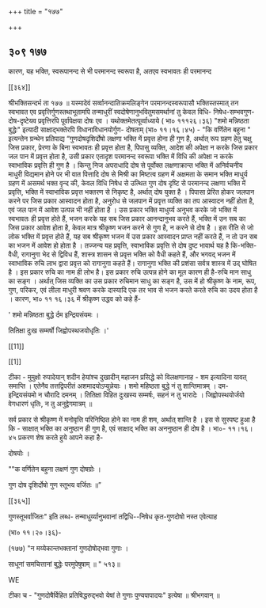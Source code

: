 +++
title = "१७७"

+++


## ३०९ १७७
कारण, यह भक्ति, स्वरूपानन्द से भी परमानन्द स्वरूपा है, अतएव स्वभावतः ही परमानन्द 

[[३६४]] 

श्रीभक्तिसन्दर्भ ता १७७ ॥ यस्मादेवं सर्व्वानन्दातिक्रमलिङ्गेन परमानन्दस्वरूपासौ भक्तिस्तस्मात् तन स्वभावत एव प्रवृत्तिर्गुणस्तथाभूतामपि तन्माधुरीं स्वदोषेणानुभवितुमसमर्थानां तु केवल विधि- निषेध-सम्भवगुण-दोष-दृष्टेयव प्रवृत्तिरपि पूर्वापेक्षया दोषः एव । यथोक्तमेतत्पूर्व्वाध्याये ( भा० १११२६।३६) "शमो मन्निष्ठता बुद्धेः" इत्यादी साक्षाद्भक्तेरपि विधानाविधानयोर्गुण- दोषताम् (भा० ११।१६।४५) - "कि वर्णितेन बहुना " इत्यन्तेन ग्रन्थेन प्रतिपाद्य “गुणदोषदृशिर्दोषो लक्षणा भक्ति में प्रवृत्त होना ही गुण है, अर्थात् रूप ग्रहण हेतु चक्षु जिस प्रकार, प्रेरणा के बिना स्वभावतः ही प्रवृत्त होता है, पिपासु व्यक्ति, आदेश की अपेक्षा न करके जिस प्रकार जल पान में प्रवृत्त होता है, उसी प्रकार एतादृश परमानन्द स्वरूपा भक्ति में विधि की अपेक्षा न करके स्वाभाविक प्रवृत्ति ही गुण है । किन्तु निज अपराधादि दोष से पूर्वोक्त लक्षणाक्रान्त भक्ति में अनिर्वचनीय माधुरी विद्यमान होने पर भी वात पित्तादि दोष से मिश्री का मिष्टत्व ग्रहण में अक्षमता के समान भक्ति माधुर्य ग्रहण में असमर्थ भक्त वृन्द की, केवल विधि निषेध से उत्थित गुण दोष दृष्टि से परमानन्द लक्षणा भक्ति में प्रवृत्ति, भक्ति में स्वाभाविक प्रवृत्त भक्तरण से निकृष्ट है, अर्थात् दोष युक्त है । पिपासा प्रेरित होकर जलपान करने पर जिस प्रकार आस्वादन होता है, अनुरोध से जलपान में प्रवृत्त व्यक्ति का तप आस्वादन नहीं होता है, एवं जल पान में आवेश उत्पन्न भी नहीं होता है । उस प्रकार भक्ति माधुर्य्य अनुभव करके जो भक्ति में स्वभावतः ही प्रवृत्त होते हैं, भजन करके यह सब जिस प्रकार आनन्दानुभव करते हैं, भक्ति में उन सब का जिस प्रकार आवेश होता है, केवल मात्र श्रीकृष्ण भजन करने से गुण है, न करने से दोष है । इस रीति से जो लोक भक्ति में प्रवृत्त होते हैं, यह सब श्रीकृष्ण भजन में उस प्रकार आस्वादन प्राप्त नहीं करते हैं, न तो उन सब का भजन में आवेश हो होता है । तज्जन्य यह प्रवृत्ति, स्वाभाविक प्रवृत्ति से दोष दुष्ट भावार्थ यह है कि-भक्ति- वैधी, रागानुगा भेद से द्विविध हैं, शास्त्र शासन से प्रवृत्त भक्ति को वैधी कहते हैं, और भगवद् भजन में स्वाभाविक रुचि लाभ द्वारा प्रवृत्त को रागानुगा कहते हैं। रागानुगा भक्ति की प्रशंसा सर्वत्र शास्त्र में उद् घोषित है । इस प्रकार रुचि का नाम ही लोभ है। इस प्रकार रुचि उत्पन्न होने का मूल कारण ही है-रुचि मान साधु का सङ्ग । अर्थात् जिस व्यक्ति का उस प्रकार रुचिमान साधु का सङ्ग है, उस में हो श्रीकृष्ण के नाम, रूप, गुण, परिकर, एवं लीला माधुरी श्रवण करके दास्यादि एक तर भाव से भजन करते करते रुचि का उदय होता है । कारण, भा० ११ १६।३६ में श्रीकृष्ण उद्धव को कहे हैं- 

' शमो मन्निष्ठता बुद्धे र्दम इन्द्रियसंयमः । 

तितिक्षा दुःख सम्मर्षो जिह्वोपस्थजयोधृतिः ।' 

[[11]]

[[1]]

टीका - मुमुक्षो रुपादेयान् शदीन हेयांश्च दुखादीन् महाजन प्रसिद्धे को विलक्षणानाह - शम इत्यादिना यावत् समाप्ति । एतेनैव तत्तद्विपरीतं अशमादयोऽप्युन्नेयाः । शमो महिष्ठता बुद्धे नं तु शान्तिमात्रम् । दम- इन्द्रियसंयमो न चौरादि दमनम् । तितिक्षा विहित दुःखस्य सम्मर्षः, सहनं न तु भारादेः । जिह्वोपस्थयोर्जयो वेगधारणं धृतिः, न तु अनुद्वेगमात्रम् ॥ 

सर्व प्रकार से श्रीकृष्ण में मनोवृत्ति परिनिष्ठित होने का नाम ही शम, अर्थात् शान्ति है । इस से सुस्पष्ट हुआ है कि - साक्षात् भक्ति का अनुष्ठान ही गुण है, एवं साक्षाद् भक्ति का अननुष्ठान ही दोष है । भा०- ११।१६।४५ प्रकरण शेष करते हुये आपने कहा है- 

दोषयोः । 

""क वर्णितेन बहुना लक्षणं गुण दोषग्रोः । 

गुण दोष दृशिर्दोषो गुण स्तूभय वर्जितः ॥” 



[[३६५]]

गुणस्तूभर्वाजितः" इति लब्ध- तन्माधुर्य्यानुभवानां तद्विधि--निषेध कृत-गुणदोषो नस्त एवेत्याह 

(भा० ११।२०।३६)- 

(१७७) "न मय्येकान्तभक्तानां गुणदोषोद्भवा गुणाः । 

साधूनां समचित्तानां बुद्धेः परमुपेषुषाम् ॥ " ५१३॥ 

WE 

टीका च - "गुणदोषैर्विहित प्रतिषिद्धरुद्भवो येषां ते गुणाः पुण्यपापादयः" इत्येषा ॥ श्रीभगवान् ॥ 
